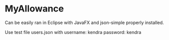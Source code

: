 # MyAllowance

Can be easily ran in Eclipse with JavaFX and json-simple properly installed.

Use test file users.json with
username: kendra
password: kendra
